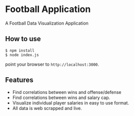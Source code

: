 
# Football Application

A Football Data Visualization Application

## How to use

```
$ npm install
$ node index.js
```

 point your browser to `http://localhost:3000`.

## Features

- Find correlations between wins and offense/defense
- Find correlations between wins and salary cap.
- Visualize individual player salaries in easy to use format. 
- All data is web scrapped and live. 
